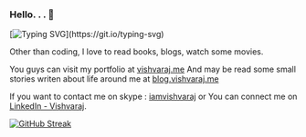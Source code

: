 ### Hello. . .  👋

[![Typing SVG](https://readme-typing-svg.demolab.com?font=roboto&pause=1000&width=435&lines=hi%2C+I+am+Software+Engineer;loves+to+build+futuristic+products;sometime+write+on+blog.vishvaraj.me;nice+to+meet+you+...)](https://git.io/typing-svg)

<!-- I'm a passionate software engineer who lives in small city near Kolhapur. -->
Other than coding, I love to read books, blogs, watch some movies.

You guys can visit my portfolio at [vishvaraj.me](http://vishvaraj.me) And may be read some small stories writen about life around me at [blog.vishvaraj.me](http://blog.vishvaraj.me "Vishvaraj's Blog")

If you want to contact me on skype : [iamvishvaraj](live:iamvishvaraj) or You can connect me on [LinkedIn - Vishvaraj](https://www.linkedin.com/in/vishvaraj/).

[![GitHub Streak](https://streak-stats.demolab.com?user=imvishvaraj&theme=transparent)](https://git.io/streak-stats)

<!--
**imvishvaraj/imvishvaraj** is a ✨ _special_ ✨ repository because its `README.md` (this file) appears on your GitHub profile.

Here are some ideas to get you started:

- 🔭 I’m currently working on ...
- 🌱 I’m currently learning ...
- 👯 I’m looking to collaborate on ...
- 🤔 I’m looking for help with ...
- 💬 Ask me about ...
- 📫 How to reach me: ...
- 😄 Pronouns: ...
- ⚡ Fun fact: ...
-->
